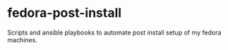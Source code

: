 # fedora-post-install
Scripts and ansible playbooks to automate post install setup of my fedora machines.

